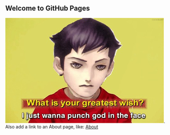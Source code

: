 ## Welcome to GitHub Pages

![image](331.jpg). Also add a link to an About page, like: [About](about.md)
